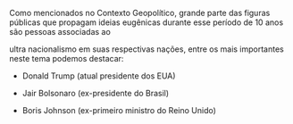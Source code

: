 Como mencionados no Contexto Geopolítico, grande parte das figuras públicas que
propagam ideias eugênicas durante esse período de 10 anos são pessoas associadas ao

ultra nacionalismo em suas respectivas nações, entre os mais importantes neste tema
podemos destacar:

- Donald Trump (atual presidente dos EUA)

- Jair Bolsonaro (ex-presidente do Brasil)

- Boris Johnson (ex-primeiro ministro do Reino Unido)
